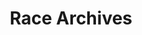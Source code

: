 ---
title: "Race Archives"
description: "Browse past race results and data"
image: '/img/hagen.webp'
---
